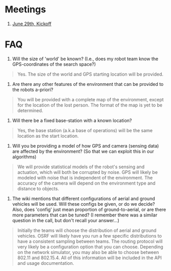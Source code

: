 # Meetings

1. [June 29th, Kickoff](https://bitbucket.org/osrf/swarm/wiki/Kickoff_meeting)

# FAQ

1. Will the size of 'world' be known? (I.e., does my robot team know the GPS-coordinates of the search space?)
> Yes. The size of the world and GPS starting location will be provided.

1. Are there any other features of the environment that can be provided to the robots a-priori?
> You will be provided with a complete map of the environment, except for the location of the lost person. The format of the map is yet to be determined.

1. Will there be a fixed base-station with a known location?
> Yes, the base station (a.k.a base of operations) will be the same location as the start location.

1. Will you be providing a model of how GPS and camera (sensing data) are affected by the environment? (So that we can exploit this in our algorithms)
> We will provide statistical models of the robot's sensing and actuation, which will both be corrupted by noise. GPS will likely be modeled with noise that is independent of the environment. The accuracy of the camera will depend on the environment type and distance to objects.

1. The wiki mentions that different configurations of aerial and ground vehicles will be used. Will these configs be given, or do we decide? Also, does 'config' just mean proportion of ground-to-aerial, or are there more parameters that can be tuned? (I remember there was a similar question in the call, but don't recall your answer...)
> Initially the teams will choose the distribution of aerial and ground vehicles. OSRF will likely have you run a few specific distributions to have a consistent sampling between teams. The routing protocol will very likely be a configuration option that you can choose. Depending on the network simulator, you may also be able to choose between 802.11 and 802.15.4. All of this information will be included in the API and usage documentation.